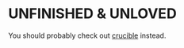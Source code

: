 # UNFINISHED & UNLOVED

You should probably check out [crucible](https://github.com/tivac/crucible) instead.
